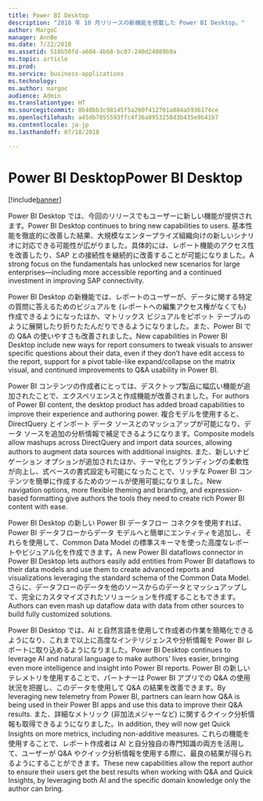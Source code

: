 ```yaml
---
title: Power BI Desktop
description: "2018 年 10 月リリースの新機能を搭載した Power BI Desktop。"
author: MargoC
manager: AnnBe
ms.date: 7/22/2018
ms.assetid: 518b50fd-a604-4b68-bc07-240d24089b9a
ms.topic: article
ms.prod: 
ms.service: business-applications
ms.technology: 
ms.author: margoc
audience: Admin
ms.translationtype: HT
ms.sourcegitcommit: 0b40bb3c98145f5a260f412701a884a5936174ce
ms.openlocfilehash: a45db7855593ffc4f36a8953250d3b435e9b41b7
ms.contentlocale: ja-jp
ms.lasthandoff: 07/18/2018

---
```

# <a name="power-bi-desktop"></a><span data-ttu-id="933ef-103">Power BI Desktop</span><span class="sxs-lookup"><span data-stu-id="933ef-103">Power BI Desktop</span></span>


[!include[banner](../../../includes/banner.md)]

<span data-ttu-id="933ef-104">Power BI Desktop では、今回のリリースでもユーザーに新しい機能が提供されます。</span><span class="sxs-lookup"><span data-stu-id="933ef-104">Power BI Desktop continues to bring new capabilities to users.</span></span> <span data-ttu-id="933ef-105">基本性能を徹底的に改善した結果、大規模なエンタープライズ組織向けの新しいシナリオに対応できる可能性が広がりました。具体的には、レポート機能のアクセス性を改善したり、SAP との接続性を継続的に改善することが可能になりました。</span><span class="sxs-lookup"><span data-stu-id="933ef-105">A strong focus on the fundamentals has unlocked new scenarios for large enterprises—including more accessible reporting and a continued investment in improving SAP connectivity.</span></span>

<span data-ttu-id="933ef-106">Power BI Desktop の新機能では、レポートのユーザーが、データに関する特定の質問に答えるためのビジュアルを (レポートへの編集アクセス権がなくても) 作成できるようになったほか、マトリックス ビジュアルをピボット テーブルのように展開したり折りたたんだりできるようになりました。また、Power BI での Q&A の使いやすさも改善されました。</span><span class="sxs-lookup"><span data-stu-id="933ef-106">New capabilities in Power BI Desktop include new ways for report consumers to tweak visuals to answer specific questions about their data, even if they don’t have edit access to the report, support for a pivot table-like expand/collapse on the matrix visual, and continued improvements to Q&A usability in Power BI.</span></span>

<span data-ttu-id="933ef-107">Power BI コンテンツの作成者にとっては、デスクトップ製品に幅広い機能が追加されたことで、エクスペリエンスと作成機能が改善されました。</span><span class="sxs-lookup"><span data-stu-id="933ef-107">For authors of Power BI content, the desktop product has added broad capabilities to improve their experience and authoring power.</span></span> <span data-ttu-id="933ef-108">複合モデルを使用すると、DirectQuery とインポート データ ソースとのマッシュアップが可能になり、データ ソースを追加の分析情報で補足できるようになります。</span><span class="sxs-lookup"><span data-stu-id="933ef-108">Composite models allow mashups across DirectQuery and import data sources, allowing authors to augment data sources with additional insights.</span></span> <span data-ttu-id="933ef-109">また、新しいナビゲーション オプションが追加されたほか、テーマ化とブランディングの柔軟性が向上し、式ベースの書式設定も可能になったことで、リッチな Power BI コンテンツを簡単に作成するためのツールが使用可能になりました。</span><span class="sxs-lookup"><span data-stu-id="933ef-109">New navigation options, more flexible theming and branding, and expression-based formatting give authors the tools they need to create rich Power BI content with ease.</span></span>

<span data-ttu-id="933ef-110">Power BI Desktop の新しい Power BI データフロー コネクタを使用すれば、Power BI データフローからデータ モデルへと簡単にエンティティを追加し、それらを使用して、Common Data Model の標準スキーマを使った高度なレポートやビジュアル化を作成できます。</span><span class="sxs-lookup"><span data-stu-id="933ef-110">A new Power BI dataflows connector in Power BI Desktop lets authors easily add entities from Power BI dataflows to their data models and use them to create advanced reports and visualizations leveraging the standard schema of the Common Data Model.</span></span> <span data-ttu-id="933ef-111">さらに、データフローのデータを他のソースからのデータとマッシュアップして、完全にカスタマイズされたソリューションを作成することもできます。</span><span class="sxs-lookup"><span data-stu-id="933ef-111">Authors can even mash up dataflow data with data from other sources to build fully customized solutions.</span></span> 

<span data-ttu-id="933ef-112">Power BI Desktop では、AI と自然言語を使用して作成者の作業を簡略化できるようになり、これまで以上に高度なインテリジェンスや分析情報を Power BI レポートに取り込めるようになりました。</span><span class="sxs-lookup"><span data-stu-id="933ef-112">Power BI Desktop continues to leverage AI and natural language to make authors’ lives easier, bringing even more intelligence and insight into Power BI reports.</span></span>
<span data-ttu-id="933ef-113">Power BI の新しいテレメトリを使用することで、パートナーは Power BI アプリでの Q&A の使用状況を把握し、このデータを使用して Q&A の結果を改善できます。</span><span class="sxs-lookup"><span data-stu-id="933ef-113">By leveraging new telemetry from Power BI, partners can learn how Q&A is being used in their Power BI apps and use this data to improve their Q&A results.</span></span> <span data-ttu-id="933ef-114">また、詳細なメトリック (非加法メジャーなど) に関するクイック分析情報も取得できるようになりました。</span><span class="sxs-lookup"><span data-stu-id="933ef-114">In addition, they will now get Quick Insights on more metrics, including non-additive measures.</span></span> <span data-ttu-id="933ef-115">これらの機能を使用することで、レポート作成者は AI と自分独自の専門知識の両方を活用して、ユーザーが Q&A やクイック分析情報を使用する際に、最良の結果が得られるようにすることができます。</span><span class="sxs-lookup"><span data-stu-id="933ef-115">These new capabilities allow the report author to ensure their users get the best results when working with Q&A and Quick Insights, by leveraging both AI and the specific domain knowledge only the author can bring.</span></span>

